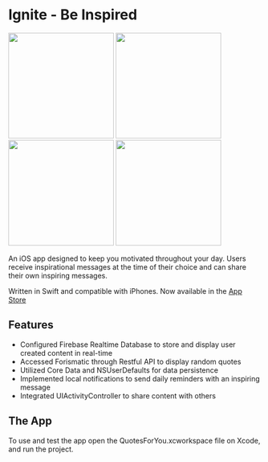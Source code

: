 # Ignite - Be Inspired

<img
src="https://github.com/JoyceMatos/ignite/blob/master/4.7-inch%20(iPhone6)-Screenshot2.png" width = "210"> <img
src="https://github.com/JoyceMatos/ignite/blob/master/4.7-inch%20(iPhone6)-Screenshot4.png" width = "210"> <img
src="https://github.com/JoyceMatos/ignite/blob/master/4.7-inch%20(iPhone6)-Screenshot1.png" width = "210"> <img
src="https://github.com/JoyceMatos/ignite/blob/master/4.7-inch%20(iPhone6)-Screenshot3.png" width = "210"> 

An iOS app designed to keep you motivated throughout your day. Users receive inspirational messages at the time of their choice and can share their own inspiring messages.

Written in Swift and compatible with iPhones.
Now available in the [App Store](https://itunes.apple.com/us/app/ignite-be-inspired/id1200049702?mt=8)	

## Features

- Configured Firebase Realtime Database to store and display user created content in real-time
- Accessed Forismatic through Restful API to display random quotes 
- Utilized Core Data and NSUserDefaults for data persistence
- Implemented local notifications to send daily reminders with an inspiring message
- Integrated UIActivityController to share content with others

## The App

To use and test the app open the QuotesForYou.xcworkspace file on Xcode, and run the project.


